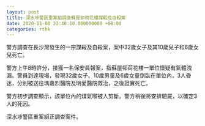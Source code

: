 ```yaml
---
layout: post
title: 深水埗警區重案組調查蘇屋邨荷花樓謀殺及自殺案
date: 2020-11-08 22:40:10.000000000 +08:00
categories: rthk
---
```


警方調查在長沙灣發生的一宗謀殺及自殺案，案中32歲女子及其10歲兒子和6歲女兒死亡。

警方上午8時許分，接獲一名保安員報案，指蘇屋邨荷花樓一單位懷疑有氣體洩漏。警員到達現場，發現32歲女子、10歲男童及6歲女童倒臥在單位內，3人昏迷，分別被送往瑪嘉烈醫院及明愛醫院救治，之後證實死亡。

警方初步調查顯示，該單位內的煤氣喉被人剪斷。警方稍後將安排驗屍，以確定3人的死因。

深水埗警區重案組正調查案件。
